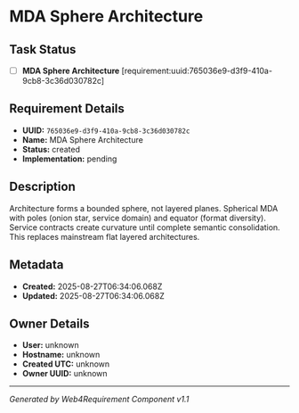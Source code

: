 # MDA Sphere Architecture

## Task Status
- [ ] **MDA Sphere Architecture** [requirement:uuid:765036e9-d3f9-410a-9cb8-3c36d030782c]

## Requirement Details

- **UUID:** `765036e9-d3f9-410a-9cb8-3c36d030782c`
- **Name:** MDA Sphere Architecture
- **Status:** created
- **Implementation:** pending

## Description

Architecture forms a bounded sphere, not layered planes. Spherical MDA with poles (onion star, service domain) and equator (format diversity). Service contracts create curvature until complete semantic consolidation. This replaces mainstream flat layered architectures.

## Metadata

- **Created:** 2025-08-27T06:34:06.068Z
- **Updated:** 2025-08-27T06:34:06.068Z

## Owner Details

- **User:** unknown
- **Hostname:** unknown
- **Created UTC:** unknown
- **Owner UUID:** unknown

---

*Generated by Web4Requirement Component v1.1*
